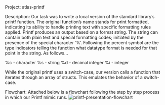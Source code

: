 Project: atlas-printf

Description: Our task was to write a local version of the standard library’s printf function. The original function’s name stands for print formatted, indicating its ability to handle printing text with specific formatting rules applied. Printf produces an output based on a format string. The string can contain both plain text and special formatting codes; initiated by the presence of the special character ‘%’. Following the percent symbol are the type indicators telling the function what datatype format is needed for that point in the string. As follows… 

%c - character
%s - string
%d - decimal integer
%i - integer

While the original printf uses a switch-case, our version calls a function that iterates through an array of structs. This emulates the behavior of a switch-case.

Flowchart: Attached below is a flowchart following the step by step process in which our Printf mimic runs.
![printf-presentation-flowchart](https://github.com/chepeniv/atlas-printf/assets/155486318/46540ef5-4d67-4718-aafa-8dc550688ee6)
